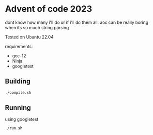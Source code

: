 Advent of code 2023
===

dont know how many i'll do or if i'll do them all. aoc can be really boring when its so much string parsing


Tested on Ubuntu 22.04

requirements:
- gcc-12
- Ninja
- googletest

Building
---

```sh
./compile.sh
```

Running
---

using googletest

```sh
./run.sh
```